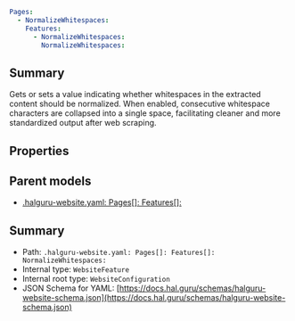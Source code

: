 <!--
title: NormalizeWhitespaces
version: DEBUG
generated: true
date: 2025-04-06
node: This file is generated by the command-line program: `halguru manual --generate-docs`
-->


```yaml
Pages:
  - NormalizeWhitespaces:
    Features:
      - NormalizeWhitespaces:
        NormalizeWhitespaces:
```

## Summary

Gets or sets a value indicating whether whitespaces in the extracted content should be normalized. When enabled, consecutive whitespace characters are collapsed into a single space, facilitating cleaner and more standardized output after web scraping.

## Properties


## Parent models

* [.halguru-website.yaml: Pages[]: Features[]:]((website)-pages-list-features-list.md)
## Summary

* Path: `.halguru-website.yaml: Pages[]: Features[]: NormalizeWhitespaces:`
* Internal type: `WebsiteFeature`
* Internal root type: `WebsiteConfiguration`
* JSON Schema for YAML: [https://docs.hal.guru/schemas/halguru-website-schema.json](https://docs.hal.guru/schemas/halguru-website-schema.json)

